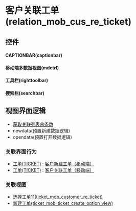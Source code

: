 # 客户关联工单(relation_mob_cus_re_ticket)  <!-- {docsify-ignore-all} -->



## 控件
#### CAPTIONBAR(captionbar)
#### 移动端多数据视图(mdctrl)
#### 工具栏(righttoolbar)
#### 搜索栏(searchbar)

## 视图界面逻辑
  * [获取关联列表总条数](module/Base/relation/uilogic/get_list_total)
  * newdata(预置新建数据逻辑)
  * opendata(预置打开数据逻辑)


### 关联界面行为
  * [工单(TICKET)](module/ProdMgmt/ticket) : [客户新建工单（移动端）](module/ProdMgmt/ticket#界面行为)
  * [工单(TICKET)](module/ProdMgmt/ticket) : [客户关联工单（移动端）](module/ProdMgmt/ticket#界面行为)

### 关联视图
  * [选择工单11(ticket_mob_customer_re_ticket)](app/view/ticket_mob_customer_re_ticket)
  * [新建工单(ticket_mob_ticket_create_option_view)](app/view/ticket_mob_ticket_create_option_view)

<script>
 const { createApp } = Vue
  createApp({
    data() {
      return {

      }
    }
  }).use(ElementPlus).mount('#app')
</script>